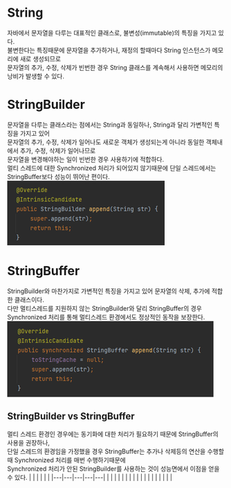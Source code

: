 # String
자바에서 문자열을 다루는 대표적인 클래스로, 불변성(immutable)의 특징을 가지고 있다.<br>
불변한다는 특징때문에 문자열을 추가하거나, 재정의 할때마다 String 인스턴스가 메모리에 새로 생성되므로<br>
문자열의 추가, 수정, 삭제가 빈번한 경우 String 클래스를 계속해서 사용하면 메모리의 낭비가 발생할 수 있다.

# StringBuilder 
문자열을 다루는 클래스라는 점에서는 String과 동일하나, String과 달리 가변적인 특징을 가지고 있어<br>
문자열의 추가, 수정, 삭제가 일어나도 새로운 객체가 생성되는게 아니라 동일한 객체내에서 추가, 수정, 삭제가 일어나므로<br>
문자열을 변경해야하는 일이 빈번한 경우 사용하기에 적합하다.<br> 
멀티 스레드에 대한 Synchronized 처리가 되어있지 않기때문에 단일 스레드에서는 StringBuffer보다 성능이 뛰어난 편이다.<br>
![stringbuilder](../img/stringbuilder.png)

# StringBuffer
StringBuilder와 마찬가지로 가변적인 특징을 가지고 있어 문자열의 삭제, 추가에 적합한 클래스이다.<br>
다만 멀티스레드를 지원하지 않는 StringBuilder와 달리 StringBuffer의 경우 Synchronized 처리를 통해 멀티스레드 환경에서도 정상적인 동작을 보장한다.
![stringbuffer](../img/stringbuffer.png)

## StringBuilder vs StringBuffer
멀티 스레드 환경인 경우에는 동기화에 대한 처리가 필요하기 때문에 StringBuffer의 사용을 권장하나,<br>
단일 스레드의 환경임을 가정했을 경우 StringBuffer는 추가나 삭제등의 연산을 수행할 때 Synchronized 처리를 매번 수행하기때문에<br>
Synchronized 처리가 안된 StringBuilder를 사용하는 것이 성능면에서 이점을 얻을 수 있다.
|   |   |   |   |   |
|---|---|---|---|---|
|   |   |   |   |   |
|   |   |   |   |   |
|   |   |   |   |   |